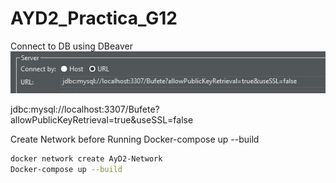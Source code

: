 # AYD2_Practica_G12

Connect to DB using DBeaver
![alt text](image.png)

jdbc:mysql://localhost:3307/Bufete?allowPublicKeyRetrieval=true&useSSL=false

Create Network before Running Docker-compose up --build 
```bash
docker network create AyD2-Network
Docker-compose up --build 
```